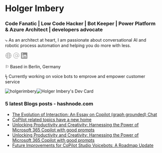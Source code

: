 # Holger Imbery
### Code Fanatic | Low Code Hacker | Bot Keeper | Power Platform & Azure Architect | developers advocate

⤷ As an architect at heart, 
I am passionate about conversational AI and robotic process automation and helping you do more with less.

 <a aligh="left" href="https://www.cognitiveservices.ninja" target="_blank" rel="noreferrer noopener"><img src="https://raw.githubusercontent.com/0xShapeShifter/dev-story/master/public/images/socials/globe.svg" alt="Website" width="22" height="22" /></a> <a aligh="left" href="mailto:the@cognitiveservices,ninja" target="_blank" rel="noreferrer noopener"><img src="https://raw.githubusercontent.com/0xShapeShifter/dev-story/master/public/images/socials/at.svg" alt="Email" width="22" height="22" /></a> <a aligh="left" href="https://www.linkedin.com/in/holgerimbery" target="_blank" rel="noreferrer noopener"><img src="https://raw.githubusercontent.com/0xShapeShifter/dev-story/master/public/images/socials/linkedin.svg" alt="LinkedIn" width="22" height="22" /></a>  

⚐ Based in Berlin, Germany

ϟ Currently working on voice bots to emprove and empower customer service

 

<a href="https://app.daily.dev/thecognitiveservicesninja"><img src="https://api.daily.dev/devcards/7d6788ea96d04422bdcc4f633263bc26.png?r=f2m" align=right width="400" alt="Holger Imbery's Dev Card"/></a>

<p align="left"> <img src="https://komarev.com/ghpvc/?username=holgerimbery&label=Profile%20views&color=0e75b6&style=flat" alt="holgerimbery" /> </p>

### 5 latest Blogs posts - hashnode.com
<!-- HASHNODE:START -->
- [The Evolution of Interaction: An Essay on Copilot &lpar;graph grounded&rpar; Chat](https://aiassistant.studio/the-evolution-of-interaction-an-essay-on-copilot-graph-grounded-chat)
- [CoPilot related topics have a new home](https://the.cognitiveservices.ninja/copilot-related-topics-have-a-new-home)
- [Unlocking Productivity and Creativity: Harnessing the Power of Microsoft 365 Copilot with good prompts](https://aiassistant.studio/unlocking-productivity-and-creativity-harnessing-the-power-of-microsoft-365-copilot-with-good-prompts)
- [Unlocking Productivity and Creativity: Harnessing the Power of Microsoft 365 Copilot with good prompts](https://the.cognitiveservices.ninja/unlocking-productivity-and-creativity-harnessing-the-power-of-microsoft-365-copilot-with-good-prompts)
- [Future Improvements for CoPilot Studio Voicebots: A  Roadmap Update](https://the.cognitiveservices.ninja/future-improvements-for-copilot-studio-voicebots-a-roadmap-update)
<!-- HASHNODE:END -->

